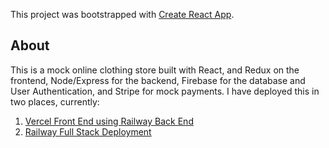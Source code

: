 This project was bootstrapped with [Create React App](https://github.com/facebook/create-react-app).

## About
This is a mock online clothing store built with React, and Redux on the frontend, Node/Express for the backend, Firebase for the database and User Authentication, and Stripe for mock payments.
I have deployed this in two places, currently:
1. [Vercel Front End using Railway Back End](https://react-ecommerce-pi-inky.vercel.app/)
2. [Railway Full Stack Deployment](https://react-ecommerce-production-b661.up.railway.app)